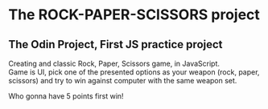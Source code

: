 
# The ROCK-PAPER-SCISSORS project
## The Odin Project, First JS practice project

Creating and classic Rock, Paper, Scissors game, in JavaScript.  
Game is UI, pick one of the presented options as your weapon (rock, paper, scissors) and try to win against computer with the same weapon set.  

Who gonna have 5 points first win!  